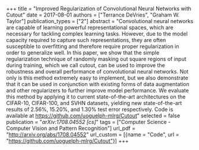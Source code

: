 +++
title = "Improved Regularization of Convolutional Neural Networks with Cutout"
date = 2017-08-01
authors = ["Terrance DeVries", "Graham W. Taylor"]
publication_types = ["2"]
abstract = "Convolutional neural networks are capable of learning powerful representational spaces, which are necessary for tackling complex learning tasks. However, due to the model capacity required to capture such representations, they are often susceptible to overfitting and therefore require proper regularization in order to generalize well. In this paper, we show that the simple regularization technique of randomly masking out square regions of input during training, which we call cutout, can be used to improve the robustness and overall performance of convolutional neural networks. Not only is this method extremely easy to implement, but we also demonstrate that it can be used in conjunction with existing forms of data augmentation and other regularizers to further improve model performance. We evaluate this method by applying it to current state-of-the-art architectures on the CIFAR-10, CIFAR-100, and SVHN datasets, yielding new state-of-the-art results of 2.56%, 15.20%, and 1.30% test error respectively. Code is available at https://github.com/uoguelph-mlrg/Cutout"
selected = false
publication = "*arXiv:1708.04552 [cs]*"
tags = ["Computer Science - Computer Vision and Pattern Recognition"]
url_pdf = "http://arxiv.org/abs/1708.04552"
url_custom = [{name = "Code", url = "https://github.com/uoguelph-mlrg/Cutout"}]
+++

